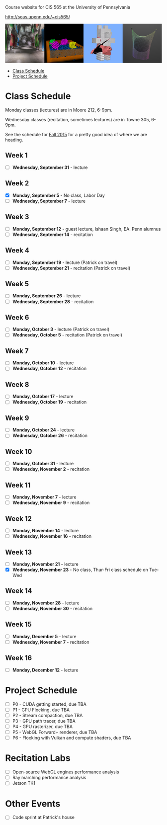 Course website for CIS 565 at the University of Pennsylvania

http://seas.upenn.edu/~cis565/

![](images/banner.png)

* [Class Schedule](#class-schedule)
* [Project Schedule](#project-schedule)

# Class Schedule

Monday classes (lectures) are in Moore 212, 6-9pm.

Wednesday classes (recitation, sometimes lectures) are in Towne 305, 6-9pm.

See the schedule for [Fall 2015](https://github.com/CIS565-Fall-2015/cis565-fall-2015.github.io#course-schedule) for a pretty good idea of where we are heading.

## Week 1

* [ ] **Wednesday, September 31** - lecture

## Week 2

* [x] **Monday, September 5** - No class, Labor Day
* [ ] **Wednesday, September 7** - lecture

## Week 3

* [ ] **Monday, September 12** - guest lecture, Ishaan Singh, EA.  Penn alumnus
* [ ] **Wednesday, September 14** - recitation

## Week 4

* [ ] **Monday, September 19** - lecture (Patrick on travel)
* [ ] **Wednesday, September 21** - recitation (Patrick on travel)

## Week 5

* [ ] **Monday, September 26** - lecture
* [ ] **Wednesday, September 28** - recitation

## Week 6

* [ ] **Monday, October 3** - lecture (Patrick on travel)
* [ ] **Wednesday, October 5** - recitation (Patrick on travel)

## Week 7

* [ ] **Monday, October 10** - lecture
* [ ] **Wednesday, October 12** - recitation

## Week 8

* [ ] **Monday, October 17** - lecture
* [ ] **Wednesday, October 19** - recitation

## Week 9

* [ ] **Monday, October 24** - lecture
* [ ] **Wednesday, October 26** - recitation

## Week 10

* [ ] **Monday, October 31** - lecture
* [ ] **Wednesday, November 2** - recitation

## Week 11

* [ ] **Monday, November 7** - lecture
* [ ] **Wednesday, November 9** - recitation

## Week 12

* [ ] **Monday, November 14** - lecture
* [ ] **Wednesday, November 16** - recitation

## Week 13

* [ ] **Monday, November 21** - lecture
* [x] **Wednesday, November 23** - No class, Thur-Fri class schedule on Tue-Wed

## Week 14

* [ ] **Monday, November 28** - lecture
* [ ] **Wednesday, November 30** - recitation

## Week 15

* [ ] **Monday, December 5** - lecture
* [ ] **Wednesday, November 7** - recitation

## Week 16

* [ ] **Monday, December 12** - lecture

# Project Schedule

* [ ] P0 - CUDA getting started, due TBA
* [ ] P1 - GPU Flocking, due TBA
* [ ] P2 - Stream compaction, due TBA
* [ ] P3 - GPU path tracer, due TBA
* [ ] P4 - GPU rasterizer, due TBA
* [ ] P5 - WebGL Forward+ renderer, due TBA
* [ ] P6 - Flocking with Vulkan and compute shaders, due TBA

# Recitation Labs

* [ ] Open-source WebGL engines performance analysis
* [ ] Ray marching performance analysis
* [ ] Jetson TK1

# Other Events

* [ ] Code sprint at Patrick's house